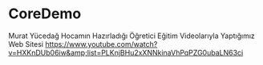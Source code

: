 # CoreDemo
Murat Yücedağ Hocamın Hazırladığı Öğretici Eğitim Videolarıyla Yaptığımız Web Sitesi
https://www.youtube.com/watch?v=HXKnDUb06iw&amp;list=PLKnjBHu2xXNNkinaVhPqPZG0ubaLN63ci
